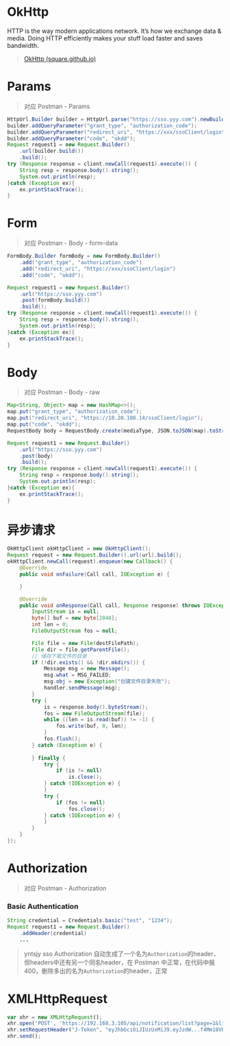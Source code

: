 # OkHttp

HTTP is the way modern applications network. It’s how we exchange data & media. Doing HTTP efficiently makes your stuff load faster and saves bandwidth.

> [OkHttp (square.github.io)](https://square.github.io/okhttp/)

# Params

> 对应 Postman - Params

```java
HttpUrl.Builder builder = HttpUrl.parse("https://sso.yyy.com").newBuilder();
builder.addQueryParameter("grant_type", "authorization_code");
builder.addQueryParameter("redirect_uri", "https://xxx/ssoClient/login");
builder.addQueryParameter("code", "okdd");
Request request1 = new Request.Builder()
    .url(builder.build())
    .build();
try (Response response = client.newCall(request1).execute()) {
    String resp = response.body().string();
    System.out.println(resp);
}catch (Exception ex){
    ex.printStackTrace();
}
```



# Form

> 对应 Postman - Body - form-data

```java
FormBody.Builder formBody = new FormBody.Builder()
    .add("grant_type", "authorization_code")
    .add("redirect_uri", "https://xxx/ssoClient/login")
    .add("code", "okdd");

Request request1 = new Request.Builder()
    .url("https://sso.yyy.com")
    .post(formBody.build())
    .build();
try (Response response = client.newCall(request1).execute()) {
    String resp = response.body().string();
    System.out.println(resp);
}catch (Exception ex){
    ex.printStackTrace();
}
```

# Body

> 对应 Postman - Body - raw

```java
Map<String, Object> map = new HashMap<>();
map.put("grant_type", "authorization_code");
map.put("redirect_uri", "https://10.20.108.14/ssoClient/login");
map.put("code", "okdd");
RequestBody body = RequestBody.create(mediaType, JSON.toJSON(map).toString());

Request request1 = new Request.Builder()
    .url("https://sso.yyy.com")
    .post(body)
    .build();
try (Response response = client.newCall(request1).execute()) {
    String resp = response.body().string();
    System.out.println(resp);
}catch (Exception ex){
    ex.printStackTrace();
}
```

# 异步请求
```java
OkHttpClient okHttpClient = new OkHttpClient();
Request request = new Request.Builder().url(url).build();
okHttpClient.newCall(request).enqueue(new Callback() {
    @Override
    public void onFailure(Call call, IOException e) {

    }

    @Override
    public void onResponse(Call call, Response response) throws IOException {
        InputStream is = null;
        byte[] buf = new byte[2048];
        int len = 0;
        FileOutputStream fos = null;

        File file = new File(destFilePath);
        File dir = file.getParentFile();
        // 储存下载文件的目录
        if (!dir.exists() && !dir.mkdirs()) {
            Message msg = new Message();
            msg.what = MSG_FAILED;
            msg.obj = new Exception("创建文件目录失败");
            handler.sendMessage(msg);
        }
        try {
            is = response.body().byteStream();
            fos = new FileOutputStream(file);
            while ((len = is.read(buf)) != -1) {
                fos.write(buf, 0, len);
            }
            fos.flush();
        } catch (Exception e) {
            
        } finally {
            try {
                if (is != null)
                    is.close();
            } catch (IOException e) {
            }
            try {
                if (fos != null)
                    fos.close();
            } catch (IOException e) {
            }
        }
    }
});
```

# Authorization

> 对应 Postman - Authorization

### Basic Authentication

```java
String credential = Credentials.basic("test", "1234");
Request request1 = new Request.Builder()
	.addHeader(credential)
	...
```

> yntsjy sso Authorization 自动生成了一个名为`Authorization`的header，但headers中还有另一个同名header，在 Postman 中正常，在代码中报 400，删除多出的名为`Authorization`的header，正常

# XMLHttpRequest

```javascript
var xhr = new XMLHttpRequest();
xhr.open('POST', 'https://192.168.3.105/api/notification/list?page=1&limit=2');
xhr.setRequestHeader("J-Token", "eyJhbGciOiJIUzUxMiJ9.eyJzdW...f4Mm18VPvrztQzTO3yopgdQoKPkh28g");
xhr.send();
```

